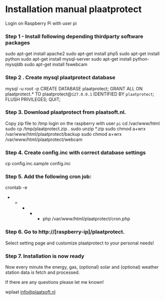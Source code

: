 Installation manual plaatprotect
===============================

Login on Raspberry Pi with user pi

### Step 1 - Install following depending thirdparty software packages
sudo apt-get install apache2
sudo apt-get install php5
sudo apt-get install python
sudo apt-get install mysql-server
sudo apt-get install python-mysqldb
sudo apt-get install fswebcam

### Step 2 . Create mysql plaatprotect database
mysql -u root -p
CREATE DATABASE plaatprotect;
GRANT ALL ON plaatprotect.* TO plaatprotect@`127.0.0.1` IDENTIFIED BY `plaatprotect`;
FLUSH PRIVILEGES;
QUIT;

### Step 3. Download plaatprotect from plaatsoft.nl.
Copy zip file to /tmp
login on the raspberry with user `pi`
cd /var/www/html
sudo cp /tmp/plaatprotect.zip .
sudo unzip *.zip
sudo chmod a+wrx /var/www/html/plaatprotect/backup
sudo chmod a+wrx /var/www/html/plaatprotect/webcam

### Step 4. Create config.inc with correct database settings
cp config.inc.sample config.inc
	 
### Step 5. Add the following cron job:
crontab -e
* * * * * php /var/www/html/plaatprotect/cron.php

### Step 6. Go to http://[raspberry-ip]/plaatprotect.
Select setting page and customize plaatprotect to your personal needs!

### Step 7. Installation is now ready
Now every minute the energy, gas, (optional) solar and (optional) 
weather station data is fetch and processed.

If there are any questions please let me known!
	 
wplaat
info@plaatsoft.nl
